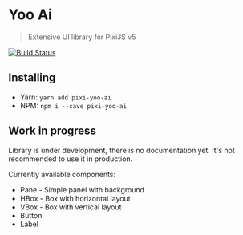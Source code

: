 # Yoo Ai
> Extensive UI library for PixiJS v5 

[![Build Status](https://travis-ci.org/mayakwd/pixi-yoo-ai.svg?branch=master)](https://travis-ci.org/mayakwd/pixi-yoo-ai)

## Installing

- Yarn: `yarn add pixi-yoo-ai`
- NPM: `npm i --save pixi-yoo-ai`

## Work in progress 

Library is under development, there is no documentation yet. 
It's not recommended to use it in production.

Currently available components:

- Pane - Simple panel with background
- HBox - Box with horizontal layout  
- VBox - Box with vertical layout
- Button
- Label
